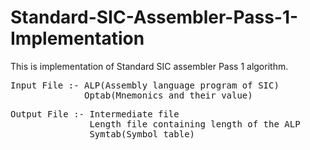 # Standard-SIC-Assembler-Pass-1-Implementation
This is implementation of Standard SIC assembler Pass 1 algorithm.
<pre>
Input File :- ALP(Assembly language program of SIC)
              Optab(Mnemonics and their value)
</pre>
<pre>
Output File :- Intermediate file
               Length file containing length of the ALP
               Symtab(Symbol table)
</pre>
